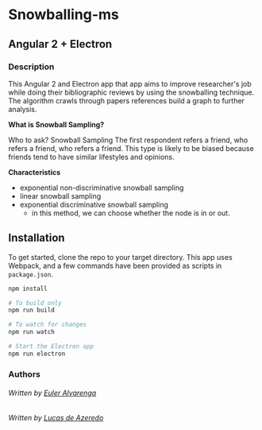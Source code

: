 # Snowballing-ms

## Angular 2 + Electron 


### Description 

This Angular 2 and Electron app that app aims to improve researcher's job while doing their bibliographic reviews by using the snowballing technique. The algorithm crawls through papers references build a graph to further analysis.


**What is Snowball Sampling?**

Who to ask? Snowball Sampling The first respondent refers a friend, who refers a friend, who refers a friend. This type is likely to be biased because friends tend to have similar lifestyles and opinions. 



**Characteristics** 

- exponential non-discriminative snowball sampling
- linear snowball sampling
- exponential discriminative snowball sampling
  - in this method, we can choose whether the node is in or out.


## Installation

To get started, clone the repo to your target directory. This app uses Webpack, and a few commands have been provided as scripts in `package.json`.

```bash
npm install

# To build only
npm run build

# To watch for changes
npm run watch

# Start the Electron app
npm run electron
```


### Authors

###### Written by [Euler Alvarenga](https://twitter.com/Rithie)

###### Written by [Lucas de Azeredo](https://github.com/deazeredo)
